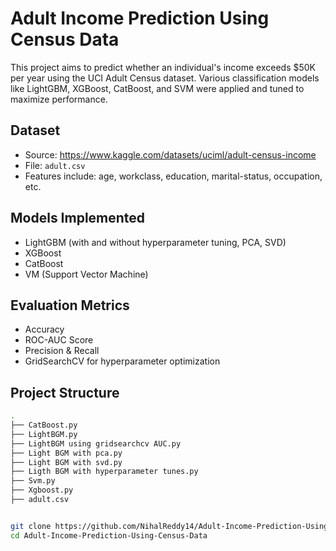 # Adult Income Prediction Using Census Data

This project aims to predict whether an individual's income exceeds $50K per year using the UCI Adult Census dataset. Various classification models like LightGBM, XGBoost, CatBoost, and SVM were applied and tuned to maximize performance.

##  Dataset

- Source: https://www.kaggle.com/datasets/uciml/adult-census-income
- File: `adult.csv`
- Features include: age, workclass, education, marital-status, occupation, etc.

##  Models Implemented

- LightGBM (with and without hyperparameter tuning, PCA, SVD)
- XGBoost
- CatBoost
-  VM (Support Vector Machine)

##  Evaluation Metrics

- Accuracy
- ROC-AUC Score
- Precision & Recall
- GridSearchCV for hyperparameter optimization

##  Project Structure

```bash
.
├── CatBoost.py
├── LightBGM.py
├── LightBGM using gridsearchcv AUC.py
├── Light BGM with pca.py
├── Light BGM with svd.py
├── Ligth BGM with hyperparameter tunes.py
├── Svm.py
├── Xgboost.py
├── adult.csv


git clone https://github.com/NihalReddy14/Adult-Income-Prediction-Using-Census-Data.git
cd Adult-Income-Prediction-Using-Census-Data

